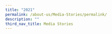 ```yaml
---
title: "2021"
permalink: /about-us/Media-Stories/permalink/
description: ""
third_nav_title: Media Stories
---
```

